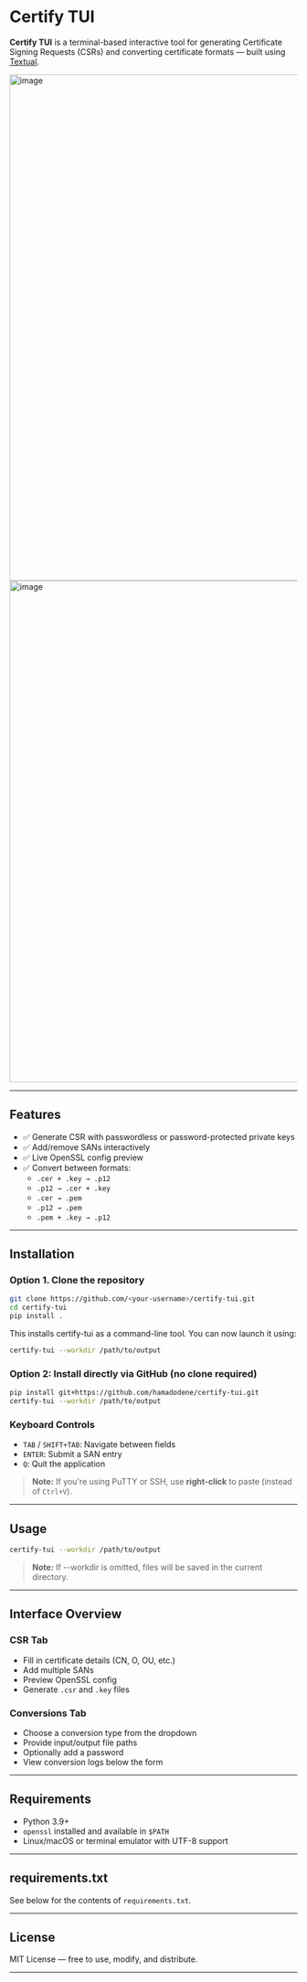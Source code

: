 # Certify TUI

**Certify TUI** is a terminal-based interactive tool for generating Certificate Signing Requests (CSRs) and converting certificate formats — built using [Textual](https://github.com/Textualize/textual).

<img width="1666" height="886" alt="image" src="https://github.com/user-attachments/assets/d0bbaa1a-6e27-46d1-b19e-69572d562820" />

<img width="1648" height="878" alt="image" src="https://github.com/user-attachments/assets/424ebfe0-fe2c-439c-aed9-7f84685009c7" />

---

## Features

- ✅ Generate CSR with passwordless or password-protected private keys
- ✅ Add/remove SANs interactively
- ✅ Live OpenSSL config preview
- ✅ Convert between formats:
  - `.cer + .key → .p12`
  - `.p12 → .cer + .key`
  - `.cer → .pem`
  - `.p12 → .pem`
  - `.pem + .key → .p12`

---

## Installation

### Option 1. Clone the repository

```bash
git clone https://github.com/<your-username>/certify-tui.git
cd certify-tui
pip install .
```
This installs certify-tui as a command-line tool. You can now launch it using:
```bash
certify-tui --workdir /path/to/output
```

### Option 2: Install directly via GitHub (no clone required)

```bash
pip install git+https://github.com/hamadodene/certify-tui.git
certify-tui --workdir /path/to/output
```

### Keyboard Controls

- `TAB` / `SHIFT+TAB`: Navigate between fields
- `ENTER`: Submit a SAN entry
- `Q`: Quit the application

> **Note:** If you're using PuTTY or SSH, use **right-click** to paste (instead of `Ctrl+V`).

---

## Usage
```bash
certify-tui --workdir /path/to/output
```
> **Note:** If --workdir is omitted, files will be saved in the current directory.

---
## Interface Overview

### CSR Tab
- Fill in certificate details (CN, O, OU, etc.)
- Add multiple SANs
- Preview OpenSSL config
- Generate `.csr` and `.key` files

### Conversions Tab
- Choose a conversion type from the dropdown
- Provide input/output file paths
- Optionally add a password
- View conversion logs below the form

---

## Requirements

- Python 3.9+
- `openssl` installed and available in `$PATH`
- Linux/macOS or terminal emulator with UTF-8 support

---

## requirements.txt

See below for the contents of `requirements.txt`.

---

## License

MIT License — free to use, modify, and distribute.

---
